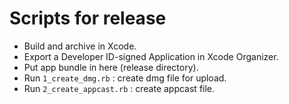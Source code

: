 # Scripts for release

* Build and archive in Xcode.
* Export a Developer ID-signed Application in Xcode Organizer.
* Put app bundle in here (release directory).
* Run `1_create_dmg.rb` : create dmg file for upload.
* Run `2_create_appcast.rb` : create appcast file.

